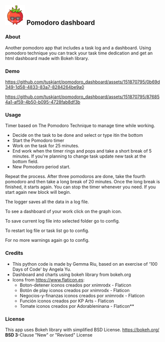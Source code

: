 ## ![tomato](https://github.com/tuskjant/pomodoro_dashboard/blob/main/images/tomate_gafasSol64.png?raw=true) Pomodoro dashboard

### About
Another pomodoro app that includes a task log and a dashboard. 
Using pomodoro technique you can track your task time dedication and
get an html dashboard made with Bokeh library.

### Demo


https://github.com/tuskjant/pomodoro_dashboard/assets/151870795/0b69d349-1d58-4833-83a7-8284264be9a0



https://github.com/tuskjant/pomodoro_dashboard/assets/151870795/876854a1-af59-4b50-b095-4728fab8df3b


### Usage
Timer based on The Pomodoro Technique to manage time while working.
+ Decide on the task to be done and select or type itin the bottom
+ Start the Pomodoro timer 
+ Work on the task for 25 minutes.
+ End work when the timer rings and pops and take a short break of 5 minutes. If you're planning to change task update new task at the bottom field.
+ New Pomodoro period start.

Repeat the process. After three pomodoros are done, take the fourth pomodoro and then take a long break of 20 minutes. Once the long break is finished, it starts again. You can stop the timer whenever you need. If you start again new block will begin.

The logger saves all the data in a log file.

To see a dashboard of your work click on the graph icon.

To save current log file into selected folder go to config.

To restart log file or task list go to config.

For no more warnings again go to config.

### Credits
+ This python code is made by Gemma Riu, based on an exercise of '100 Days of Code' by Angela Yu.
+ Dashboard and charts using bokeh library from bokeh.org
+ Icons from https://www.flaticon.es: 
    + Boton-detener iconos creados por xnimrodx - Flaticon
    + Botón de play iconos creados por xnimrodx - Flaticon
    + Negocios-y-finanzas iconos creados por xnimrodx - Flaticon
    + Función iconos creados por KP Arts - Flaticon
    + Tomate iconos creados por Adorableninana - Flaticon**

### License
This app uses Bokeh library with simplified BSD License. https://bokeh.org/
**BSD 3**-Clause "New" or "Revised" License

